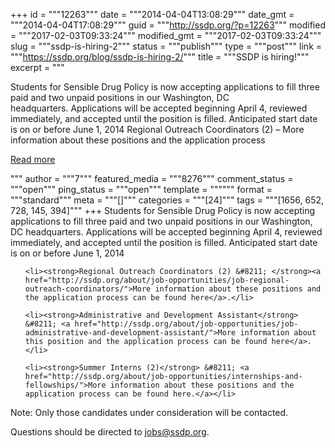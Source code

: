 +++
id = """12263"""
date = """2014-04-04T13:08:29"""
date_gmt = """2014-04-04T17:08:29"""
guid = """http://ssdp.org/?p=12263"""
modified = """2017-02-03T09:33:24"""
modified_gmt = """2017-02-03T09:33:24"""
slug = """ssdp-is-hiring-2"""
status = """publish"""
type = """post"""
link = """https://ssdp.org/blog/ssdp-is-hiring-2/"""
title = """SSDP is hiring!"""
excerpt = """<p>Students for Sensible Drug Policy is now accepting applications to fill three paid and two unpaid positions in our Washington, DC headquarters. Applications will be accepted beginning April 4, reviewed immediately, and accepted until the position is filled. Anticipated start date is on or before June 1, 2014 Regional Outreach Coordinators (2) &#8211; More information about these positions and the application process</p>
<div class="h10"></div>
<p><a class="more-link2 flat" href="https://ssdp.org/blog/ssdp-is-hiring-2/">Read more</a></p>
"""
author = """7"""
featured_media = """8276"""
comment_status = """open"""
ping_status = """open"""
template = """"""
format = """standard"""
meta = """[]"""
categories = """[24]"""
tags = """[1656, 652, 728, 145, 394]"""
+++
Students for Sensible Drug Policy is now accepting applications to fill three paid and two unpaid positions in our Washington, DC headquarters. Applications will be accepted beginning April 4, reviewed immediately, and accepted until the position is filled. Anticipated start date is on or before June 1, 2014

<ul>

	<li><strong>Regional Outreach Coordinators (2) &#8211; </strong><a href="http://ssdp.org/about/job-opportunities/job-regional-outreach-coordinators/">More information about these positions and the application process can be found here</a>.</li>

	<li><strong>Administrative and Development Assistant</strong> &#8211; <a href="http://ssdp.org/about/job-opportunities/job-administrative-and-development-assistant/">More information about this position and the application process can be found here</a>.</li>

	<li><strong>Summer Interns (2)</strong> &#8211; <a href="http://ssdp.org/about/job-opportunities/internships-and-fellowships/">More information about these positions and the application process can be found here.</a></li>

</ul>

Note: Only those candidates under consideration will be contacted.



Questions should be directed to jobs@ssdp.org.



&nbsp;
